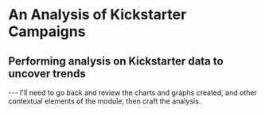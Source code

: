 # An Analysis of Kickstarter Campaigns
## Performing analysis on Kickstarter data to uncover trends
--- I'll need to go back and review the charts and graphs created, and other contextual elements of the module, then craft the analysis.
